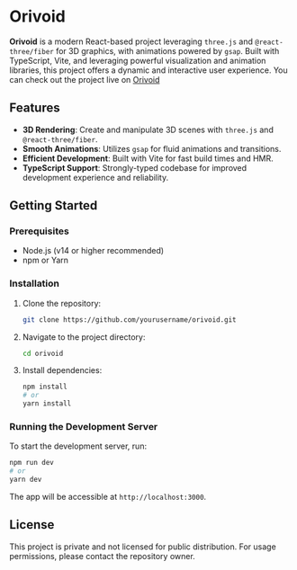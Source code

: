 
# Orivoid

**Orivoid** is a modern React-based project leveraging `three.js` and `@react-three/fiber` for 3D graphics, with animations powered by `gsap`. Built with TypeScript, Vite, and leveraging powerful visualization and animation libraries, this project offers a dynamic and interactive user experience. You can check out the project live on [Orivoid](https://orivoid.com/)

## Features

- **3D Rendering**: Create and manipulate 3D scenes with `three.js` and `@react-three/fiber`.
- **Smooth Animations**: Utilizes `gsap` for fluid animations and transitions.
- **Efficient Development**: Built with Vite for fast build times and HMR.
- **TypeScript Support**: Strongly-typed codebase for improved development experience and reliability.

## Getting Started

### Prerequisites

- Node.js (v14 or higher recommended)
- npm or Yarn

### Installation

1. Clone the repository:

   ```bash
   git clone https://github.com/yourusername/orivoid.git
   ```

2. Navigate to the project directory:

   ```bash
   cd orivoid
   ```

3. Install dependencies:

   ```bash
   npm install
   # or
   yarn install
   ```

### Running the Development Server

To start the development server, run:

```bash
npm run dev
# or
yarn dev
```

The app will be accessible at `http://localhost:3000`.



## License

This project is private and not licensed for public distribution. For usage permissions, please contact the repository owner.
